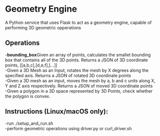 # Geometry Engine
A Python service that uses Flask to act as a geometry engine, capable of performing 3D geometric opperations

## Operations
-**bounding_box**Given an array of points, calculates the smallet bounding box that contains all of the 3D points. Returns a JSON of 3D coordinate points, [[a,b,c],[d,e,f],[...]]  
-Given a 3D Mesh as an Input, rotates the mesh by X degrees along the specified axis. Returns a JSON of rotated 3D coordinate points  
-Given a 3D mesh as an input, moves the mesh by a, b and c units along X, Y and Z axis respectively. Returns a JSON of moved 3D coordinate points  
-Given a polygon in a 3D space represented by 3D Points, check whether the polygon is convex.

## Instructions (Linux/macOS only):
-run ./setup_and_run.sh  
-perform geometric operations using driver.py or curl_driver.sh